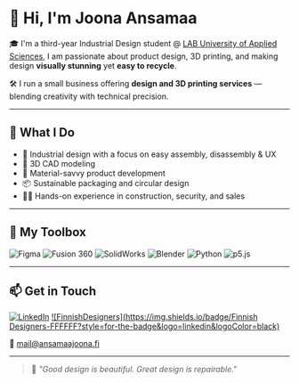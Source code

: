 # 👋 Hi, I'm Joona Ansamaa

🎓 I'm a third-year Industrial Design student @ [LAB University of Applied Sciences](https://lab.fi/en), I am passionate about product design, 3D printing, and making design **visually stunning** yet **easy to recycle**.

🛠️ I run a small business offering **design and 3D printing services** — blending creativity with technical precision.

---

## 💼 What I Do

- 🧩 Industrial design with a focus on easy assembly, disassembly & UX
- 🔩 3D CAD modeling
- 🧪 Material-savvy product development
- 📦 Sustainable packaging and circular design
- 👷‍♂️ Hands-on experience in construction, security, and sales

---

## 🧰 My Toolbox

![Figma](https://img.shields.io/badge/Figma-FF7262?style=for-the-badge&logo=Figma&logoColor=white)
![Fusion 360](https://img.shields.io/badge/Fusion%20360-FAA21B?style=for-the-badge&logo=autodesk&logoColor=white)
![SolidWorks](https://img.shields.io/badge/SolidWorks-E42525?style=for-the-badge&logo=solidworks&logoColor=white)
![Blender](https://img.shields.io/badge/Blender-F5792A?style=for-the-badge&logo=blender&logoColor=white)
![Python](https://img.shields.io/badge/Python-3776AB?style=for-the-badge&logo=python&logoColor=white)
![p5.js](https://img.shields.io/badge/p5.js-ED225D?style=for-the-badge&logo=p5dotjs&logoColor=white)

---

## 📫 Get in Touch

[![LinkedIn](https://img.shields.io/badge/LinkedIn-0072b1?style=for-the-badge&logo=linkedin&logoColor=white)](https://www.linkedin.com/in/joona-ansamaa-00750a1b8/)
[![FinnishDesigners](https://img.shields.io/badge/Finnish Designers-FFFFFF?style=for-the-badge&logo=linkedin&logoColor=black)](https://finnishdesigners.fi/portfolio/joona-ansamaa/)

📧 mail@ansamaajoona.fi

---

> 🔄 *"Good design is beautiful. Great design is repairable."*
